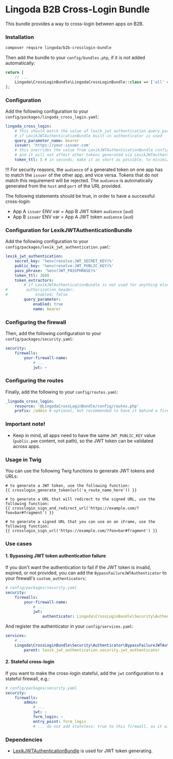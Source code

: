 # Lingoda B2B Cross-Login Bundle
This bundle provides a way to cross-login between apps on B2B.

### Installation
```bash
composer require lingoda/b2b-crosslogin-bundle
```
Then add the bundle to your `config/bundles.php`, if it is not added automatically:
```php
return [
    // ...
    Lingoda\CrossLoginBundle\LingodaCrossLoginBundle::class => ['all' => true],
];
```

### Configuration
Add the following configuration to your `config/packages/lingoda_cross_login.yaml`:
```yaml
lingoda_cross_login:
    # This should match the value of lexik_jwt_authentication.query_parameter.name parameter,
    # if LexikJWTAuthenticationBundle built-in authenticator is used
    query_parameter_name: bearer
    issuer: 'https://your-issuer.com'
    # this overrides the value from LexikJWTAuthenticationBundle configuration, only for the cross-bundle JWT token,
    # and it will not affect other tokens generated via LexikJWTAuthenticationBundle
    token_ttl: 5 # in seconds; make it as short as possible, to minimize the risk of token theft; Maximum allowed value is 10, minimum is 1; Default and recommended value is 5
```
!!! For security reasons, the `audience` of a generated token on one app has to match the `issuer` of the other app,
and vice versa. Tokens that do not match this requirement will be rejected.
The `audience` is automatically generated from the `host` and `port` of the URL provided.

The following statements should be true, in order to have a successful cross-login:
- App A `issuer` ENV var = App B JWT token `audience` (`aud`)
- App B `issuer` ENV var = App A JWT token `audience` (`aud`)

### Configuration for LexikJWTAuthenticationBundle
Add the following configuration to your `config/packages/lexik_jwt_authentication.yaml`:
```yaml
lexik_jwt_authentication:
    secret_key: '%env(resolve:JWT_SECRET_KEY)%'
    public_key: '%env(resolve:JWT_PUBLIC_KEY)%'
    pass_phrase: '%env(JWT_PASSPHRASE)%'
    token_ttl: 3600
    token_extractors:
        # if LexikJWTAuthenticationBundle is not used for anything else, you can disable other extractors
#        authorization_header:
#            enabled: false
        query_parameter:
            enabled: true
            name: bearer
```

### Configuring the firewall
Then, add the following configuration to your `config/packages/security.yaml`:
```yaml
security:
    firewalls:
        your-firewall-name:
            # ...
            jwt: ~
```

### Configuring the routes
Finally, add the following to your `config/routes.yaml`:
```yaml
_lingoda_cross_login:
    resource: '@LingodaCrossLoginBundle/config/routes.php'
    prefix: /admin # optional, but recommended to have it behind a firewall, so it can't be accessed by unauthorized users
```

### Important note!
- Keep in mind, all apps need to have the same `JWT_PUBLIC_KEY` value (`public.pem` content, not path), so the JWT token can be validated across apps.

### Usage in Twig
You can use the following Twig functions to generate JWT tokens and URLs:
```twig
# to generate a JWT token, use the following function:
{{ crosslogin_generate_token(url('a_route_name_here')) }}

# to generate a URL that will redirect to the signed URL, use the following function:
{{ crosslogin_sign_and_redirect_url('https://example.com/?foo=bar#fragment') }}

# to generate a signed URL that you can use on an iFrame, use the following function:
{{ crosslogin_sign_url('https://example.com/?foo=bar#fragment') }}
```

### Use cases
#### 1. Bypassing JWT token authentication failure
If you don't want the authentication to fail if the JWT token is invalid, expired, or not provided, you can add the `BypassFailureJWTAuthenticator` to your firewall's `custom_authenticators`:
```yaml
# config/packages/security.yaml
security:
    firewalls:
        your-firewall-name:
            # ...
            jwt:
                authenticator: Lingoda\CrossLoginBundle\Security\Authenticator\BypassFailureJWTAuthenticator
```
And register the authenticator in your `config/services.yaml`:
```yaml
services:
    # ...
    Lingoda\CrossLoginBundle\Security\Authenticator\BypassFailureJWTAuthenticator:
        parent: lexik_jwt_authentication.security.jwt_authenticator
```

#### 2. Stateful cross-login
If you want to make the cross-login stateful, add the `jwt` configuration to a stateful firewall, e.g.:
```yaml
# config/packages/security.yaml
security:
    firewalls:
        admin:
            # ...
            jwt: ~
            form_login: ~
            entry_point: form_login
            # ... do not add stateless: true to this firewall, as it will make the cross-login stateless
```

### Dependencies
- [LexikJWTAuthenticationBundle](https://github.com/lexik/LexikJWTAuthenticationBundle) is used for JWT token generating.
